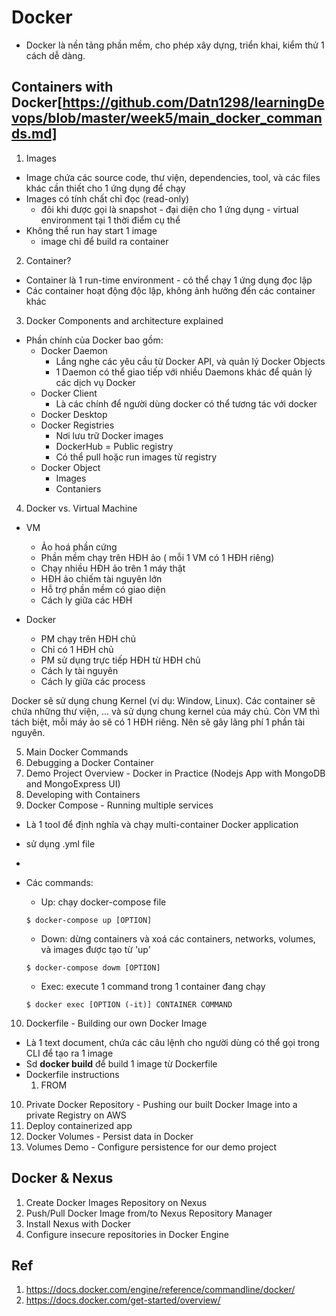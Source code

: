 # Docker
- Docker là nền tảng phần mềm, cho phép xây dựng, triển khai, kiểm thử 1 cách dễ dàng.

## Containers with Docker[https://github.com/Datn1298/learningDevops/blob/master/week5/main_docker_commands.md]
1. Images
- Image chứa các source code, thư viện, dependencies, tool, và các files khác cần thiết cho 1 ứng dụng để chạy
- Images có tính chất chỉ đọc (read-only)
  - đôi khi được gọi là snapshot - đại diện cho 1 ứng dụng - virtual environment tại 1 thời điểm cụ thể
- Không thể run hay start 1 image
  - image chỉ để build ra container

2. Container?
- Container là 1 run-time environment - có thể chạy 1 ứng dụng đọc lập
- Các container hoạt động độc lập, không ảnh hưởng đến các container khác

3. Docker Components and architecture explained
- Phần chính của Docker bao gồm:
  - Docker Daemon
    - Lắng nghe các yêu cầu từ Docker API, và quản lý Docker Objects
    - 1 Daemon có thể giao tiếp với nhiều Daemons khác để quản lý các dịch vụ Docker
  - Docker Client
    - Là các chính để người dùng docker có thể tương tác với docker
  - Docker Desktop
  - Docker Registries
    - Nơi lưu trữ Docker images
    - DockerHub = Public registry
    - Có thể pull hoặc run images từ registry
  - Docker Object
    - Images
    - Contaniers

4. Docker vs. Virtual Machine
- VM
  - Ảo hoá phần cứng
  - Phần mềm chạy trên HĐH ảo ( mỗi 1 VM có 1 HĐH riêng)
  - Chạy nhiều HĐH ảo trên 1 máy thật
  - HĐH ảo chiếm tài nguyên lớn
  - Hỗ trợ phần mềm có giao diện
  - Cách ly giữa các HĐH

- Docker
  - PM chạy trên HĐH chủ
  - Chỉ có 1 HĐH chủ
  - PM sử dụng trực tiếp HĐH từ HĐH chủ
  - Cách ly tài nguyên
  - Cách ly giữa các process
 
 Docker sẽ sử dụng chung Kernel (ví dụ: Window, Linux). Các container sẽ chứa những thư viện, ... và sử dụng chung kernel của máy chủ. Còn VM thì tách biệt, mỗi máy ảo sẽ có 1 HĐH riêng. Nên sẽ gây lãng phí 1 phần tài nguyên.

5. Main Docker Commands
6. Debugging a Docker Container
7. Demo Project Overview - Docker in Practice (Nodejs App with MongoDB and MongoExpress UI)
8. Developing with Containers
9. Docker Compose - Running multiple services
- Là 1 tool để định nghĩa và chạy multi-container Docker application
- sử dụng .yml file
-

- Các commands:
  - Up: chạy docker-compose file
  ````
  $ docker-compose up [OPTION]
  ````
  - Down: dừng containers và xoá các containers, networks, volumes, và images được tạo từ 'up'
  ````
  $ docker-compose dowm [OPTION]
  ````
  - Exec: execute 1 command trong 1 container đang chạy
  ````
  $ docker exec [OPTION (-it)] CONTAINER COMMAND  
  ````
10. Dockerfile - Building our own Docker Image
- Là 1 text document, chứa các câu lệnh cho người dùng có thể gọi trong CLI để tạo ra 1 image
- Sd __docker build__ để build 1 image từ Dockerfile
- Dockerfile instructions
  1. FROM
10. Private Docker Repository - Pushing our built Docker Image into a private Registry on AWS
11. Deploy containerized app
12. Docker Volumes - Persist data in Docker
13. Volumes Demo - Configure persistence for our demo project
## Docker & Nexus
1. Create Docker Images Repository on Nexus
2. Push/Pull Docker Image from/to Nexus Repository Manager
3. Install Nexus with Docker
4. Configure insecure repositories in Docker Engine

## Ref
1. https://docs.docker.com/engine/reference/commandline/docker/
2. https://docs.docker.com/get-started/overview/